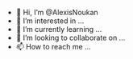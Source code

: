 - 👋 Hi, I’m @AlexisNoukan
- 👀 I’m interested in ...
- 🌱 I’m currently learning ...
- 💞️ I’m looking to collaborate on ...
- 📫 How to reach me ...

<!---
AlexisNoukan/AlexisNoukan is a ✨ special ✨ repository because its `README.md` (this file) appears on your GitHub profile.
You can click the Preview link to take a look at your changes.
--->
